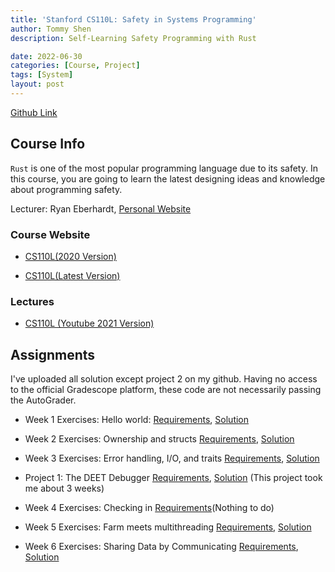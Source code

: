 ```yaml
---
title: 'Stanford CS110L: Safety in Systems Programming'
author: Tommy Shen
description: Self-Learning Safety Programming with Rust

date: 2022-06-30
categories: [Course, Project]
tags: [System]
layout: post
---
```


[Github Link](https://github.com/Ghostlikei/CS110L)

## Course Info
`Rust` is one of the most popular programming language due to its safety. In this course, you are going to learn the latest designing ideas and knowledge about programming safety.

Lecturer: Ryan Eberhardt, [Personal Website](https://reberhardt.com/)

### Course Website

- [CS110L(2020 Version)](https://reberhardt.com/cs110l/spring-2020/)

- [CS110L(Latest Version)](https://web.stanford.edu/class/cs110l/)

### Lectures

- [CS110L (Youtube 2021 Version)](https://www.youtube.com/playlist?list=PLUPZ50Ak9vlOeLXqlDjgV6lNgj413iH3Q)

## Assignments

I've uploaded all solution except project 2 on my github. Having no access to the official Gradescope platform, these code are not necessarily passing the AutoGrader.

- Week 1 Exercises: Hello world: [Requirements](https://reberhardt.com/cs110l/spring-2020/assignments/week-1-exercises/), [Solution](https://github.com/Ghostlikei/CS110L/tree/main/lab/cs110l-lab/week1)

- Week 2 Exercises: Ownership and structs [Requirements](https://reberhardt.com/cs110l/spring-2020/assignments/week-2-exercises/), [Solution](https://github.com/Ghostlikei/CS110L/tree/main/lab/cs110l-lab/week2)

- Week 3 Exercises: Error handling, I/O, and traits [Requirements](https://reberhardt.com/cs110l/spring-2020/assignments/week-3-exercises/), [Solution](https://github.com/Ghostlikei/CS110L/tree/main/lab/cs110l-lab/week3)

- Project 1: The DEET Debugger [Requirements](https://reberhardt.com/cs110l/spring-2020/assignments/project-1/), [Solution](https://github.com/Ghostlikei/CS110L/tree/main/lab/cs110l-lab/proj-1) (This project took me about 3 weeks)

- Week 4 Exercises: Checking in [Requirements](https://reberhardt.com/cs110l/spring-2020/assignments/week-4-exercises/)(Nothing to do)

- Week 5 Exercises: Farm meets multithreading [Requirements](https://reberhardt.com/cs110l/spring-2020/assignments/week-5-exercises/), [Solution](https://github.com/Ghostlikei/CS110L/tree/main/lab/cs110l-lab/week5)

- Week 6 Exercises: Sharing Data by Communicating [Requirements](https://reberhardt.com/cs110l/spring-2020/assignments/week-6-exercises/), [Solution](https://github.com/Ghostlikei/CS110L/tree/main/lab/cs110l-lab/week6)

